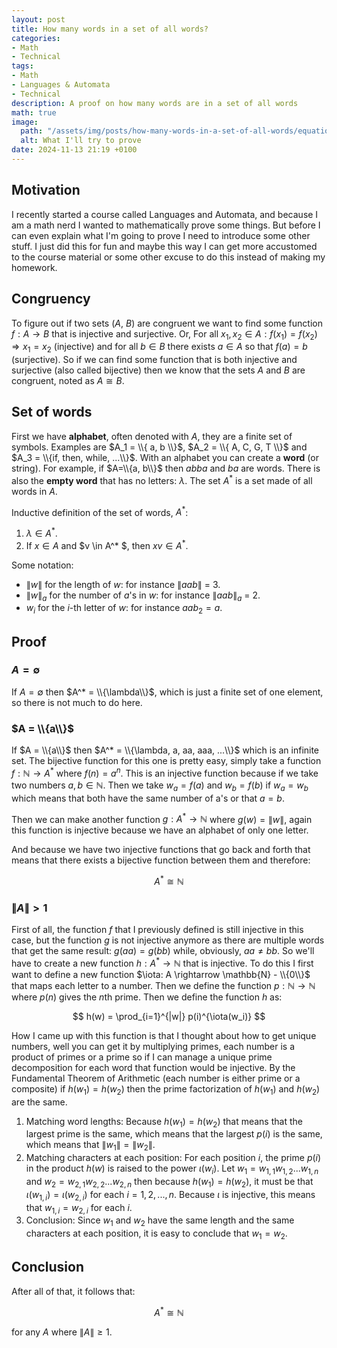 ```yaml
---
layout: post
title: How many words in a set of all words?
categories:
- Math
- Technical
tags:
- Math
- Languages & Automata
- Technical
description: A proof on how many words are in a set of all words
math: true
image:
  path: "/assets/img/posts/how-many-words-in-a-set-of-all-words/equation_white.png"
  alt: What I'll try to prove
date: 2024-11-13 21:19 +0100
---
```

## Motivation

I recently started a course called Languages and Automata, and because I am a math nerd I wanted to mathematically prove some things. But before I can even explain what I'm going to prove I need to introduce some other stuff. I just did this for fun and maybe this way I can get more accustomed to the course material or some other excuse to do this instead of making my homework.

## Congruency

To figure out if two sets ($A$, $B$) are congruent we want to find some function $f: A \rightarrow B$ that is injective and surjective. Or, For all $x_1, x_2 \in A: f(x_1) = f(x_2) \Rightarrow x_1 = x_2$ (injective) and for all $b \in B$ there exists $a \in A$ so that $f(a) = b$ (surjective). So if we can find some function that is both injective and surjective (also called bijective) then we know that the sets $A$ and $B$ are congruent, noted as $A\cong B$.

## Set of words

First we have **alphabet**, often denoted with $A$, they are a finite set of symbols. Examples are $A_1 = \\{ a, b \\}$, $A_2 = \\{ A, C, G, T \\}$ and $A_3 = \\{if, then, while, ...\\}$. With an alphabet you can create a **word** (or string). For example, if $A=\\{a, b\\}$ then $abba$ and $ba$ are words. There is also the **empty word** that has no letters: $\lambda$. The set $A^*$ is a set made of all words in $A$.

Inductive definition of the set of words, $A^*$:
1. $\lambda \in A^*$.
2. If $x \in A$ and $v \in A^* $, then $xv \in A^*$.

Some notation:
- $\|w\|$ for the length of $w$: for instance $\|aab\|$ = 3.
- $\|w\|_a$ for the number of $a$'s in $w$: for instance $\|aab\|_a$ = 2.
- $w_i$ for the $i$-th letter of $w$: for instance $aab_2 = a$.

## Proof

### $A = \emptyset$

If $A = \emptyset$ then $A^* = \\{\lambda\\}$, which is just a finite set of one element, so there is not much to do here.

### $A = \\{a\\}$

If $A = \\{a\\}$ then $A^* = \\{\lambda, a, aa, aaa, ...\\}$ which is an infinite set. The bijective function for this one is pretty easy, simply take a function $f: \mathbb{N} \rightarrow A^*$ where $f(n) = a^n$. This is an injective function because if we take two numbers $a, b \in \mathbb{N}$. Then we take $w_a = f(a)$ and $w_b = f(b)$ if $w_a = w_b$ which means that both have the same number of a's or that $a = b$.

Then we can make another function $g: A^* \rightarrow \mathbb{N}$ where $g(w) = \|w\|$, again this function is injective because we have an alphabet of only one letter.

And because we have two injective functions that go back and forth that means that there exists a bijective function between them and therefore:

$$A^* \cong \mathbb{N}$$

### $\|A\| > 1$

First of all, the function  $f$ that I previously defined is still injective in this case, but the function $g$ is not injective anymore as there are multiple words that get the same result: $g(aa) = g(bb)$ while, obviously, $aa \neq bb$. So we'll have to create a new function $h: A^* \rightarrow \mathbb{N}$ that is injective. To do this I first want to define a new function $\iota: A \rightarrow \mathbb{N} - \\{0\\}$ that maps each letter to a number. Then we define the function $p: \mathbb{N} \rightarrow \mathbb{N}$ where $p(n)$ gives the $n$th prime. Then we define the function $h$ as:

$$ h(w) = \prod_{i=1}^{|w|} p(i)^{\iota(w_i)} $$

How I came up with this function is that I thought about how to get unique numbers, well you can get it by multiplying primes, each number is a product of primes or a prime so if I can manage a unique prime decomposition for each word that function would be injective. By the Fundamental Theorem of Arithmetic (each number is either prime or a composite) if $h(w_1) = h(w_2)$ then the prime factorization of $h(w_1)$ and $h(w_2)$ are the same.
1. Matching word lengths: Because $h(w_1) = h(w_2)$ that means that the largest prime is the same, which means that the largest $p(i)$ is the same, which means that $\|w_1\| = \|w_2\|$.
2. Matching characters at each position: For each position $i$, the prime $p(i)$ in the product $h(w)$ is raised to the power $\iota(w_i)$. Let $w_1 = w_{1,1}w_{1,2}...w_{1,n}$ and $w_2 = w_{2,1}w_{2,2}...w_{2,n}$ then because $h(w_1) = h(w_2)$, it must be that $\iota(w_{1,i})=\iota(w_{2,i})$ for each $i=1,2,...,n$. Because $\iota$ is injective, this means that $w_{1,i}=w_{2,i}$ for each $i$.
3. Conclusion: Since $w_1$ and $w_2$ have the same length and the same characters at each position, it is easy to conclude that $w_1 = w_2$.

## Conclusion

After all of that, it follows that:

$$A^* \cong \mathbb{N}$$

for any $A$ where $\|A\| \geq 1$.
